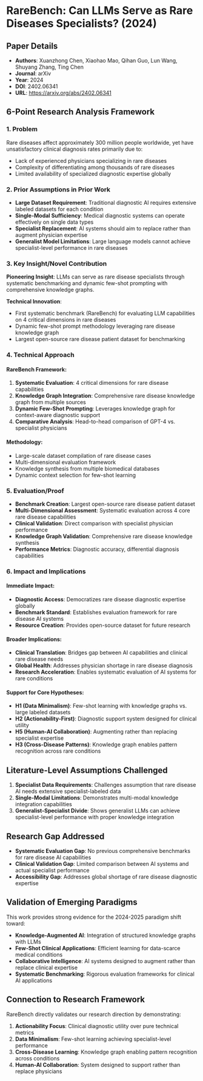 # RareBench: Can LLMs Serve as Rare Diseases Specialists? (2024)

## Paper Details
- **Authors**: Xuanzhong Chen, Xiaohao Mao, Qihan Guo, Lun Wang, Shuyang Zhang, Ting Chen
- **Journal**: arXiv
- **Year**: 2024
- **DOI**: 2402.06341
- **URL**: https://arxiv.org/abs/2402.06341

## 6-Point Research Analysis Framework

### 1. Problem
Rare diseases affect approximately 300 million people worldwide, yet have unsatisfactory clinical diagnosis rates primarily due to:
- Lack of experienced physicians specializing in rare diseases
- Complexity of differentiating among thousands of rare diseases
- Limited availability of specialized diagnostic expertise globally

### 2. Prior Assumptions in Prior Work
- **Large Dataset Requirement**: Traditional diagnostic AI requires extensive labeled datasets for each condition
- **Single-Modal Sufficiency**: Medical diagnostic systems can operate effectively on single data types
- **Specialist Replacement**: AI systems should aim to replace rather than augment physician expertise
- **Generalist Model Limitations**: Large language models cannot achieve specialist-level performance in rare diseases

### 3. Key Insight/Novel Contribution
**Pioneering Insight**: LLMs can serve as rare disease specialists through systematic benchmarking and dynamic few-shot prompting with comprehensive knowledge graphs.

**Technical Innovation**: 
- First systematic benchmark (RareBench) for evaluating LLM capabilities on 4 critical dimensions in rare diseases
- Dynamic few-shot prompt methodology leveraging rare disease knowledge graph
- Largest open-source rare disease patient dataset for benchmarking

### 4. Technical Approach
#### RareBench Framework:
1. **Systematic Evaluation**: 4 critical dimensions for rare disease capabilities
2. **Knowledge Graph Integration**: Comprehensive rare disease knowledge graph from multiple sources
3. **Dynamic Few-Shot Prompting**: Leverages knowledge graph for context-aware diagnostic support
4. **Comparative Analysis**: Head-to-head comparison of GPT-4 vs. specialist physicians

#### Methodology:
- Large-scale dataset compilation of rare disease cases
- Multi-dimensional evaluation framework
- Knowledge synthesis from multiple biomedical databases
- Dynamic context selection for few-shot learning

### 5. Evaluation/Proof
- **Benchmark Creation**: Largest open-source rare disease patient dataset
- **Multi-Dimensional Assessment**: Systematic evaluation across 4 core rare disease capabilities
- **Clinical Validation**: Direct comparison with specialist physician performance
- **Knowledge Graph Validation**: Comprehensive rare disease knowledge synthesis
- **Performance Metrics**: Diagnostic accuracy, differential diagnosis capabilities

### 6. Impact and Implications
#### Immediate Impact:
- **Diagnostic Access**: Democratizes rare disease diagnostic expertise globally
- **Benchmark Standard**: Establishes evaluation framework for rare disease AI systems
- **Resource Creation**: Provides open-source dataset for future research

#### Broader Implications:
- **Clinical Translation**: Bridges gap between AI capabilities and clinical rare disease needs
- **Global Health**: Addresses physician shortage in rare disease diagnosis
- **Research Acceleration**: Enables systematic evaluation of AI systems for rare conditions

#### Support for Core Hypotheses:
- **H1 (Data Minimalism)**: Few-shot learning with knowledge graphs vs. large labeled datasets
- **H2 (Actionability-First)**: Diagnostic support system designed for clinical utility
- **H5 (Human-AI Collaboration)**: Augmenting rather than replacing specialist expertise
- **H3 (Cross-Disease Patterns)**: Knowledge graph enables pattern recognition across rare conditions

## Literature-Level Assumptions Challenged
1. **Specialist Data Requirements**: Challenges assumption that rare disease AI needs extensive specialist-labeled data
2. **Single-Modal Limitations**: Demonstrates multi-modal knowledge integration capabilities
3. **Generalist-Specialist Divide**: Shows generalist LLMs can achieve specialist-level performance with proper knowledge integration

## Research Gap Addressed
- **Systematic Evaluation Gap**: No previous comprehensive benchmarks for rare disease AI capabilities
- **Clinical Validation Gap**: Limited comparison between AI systems and actual specialist performance
- **Accessibility Gap**: Addresses global shortage of rare disease diagnostic expertise

## Validation of Emerging Paradigms
This work provides strong evidence for the 2024-2025 paradigm shift toward:
- **Knowledge-Augmented AI**: Integration of structured knowledge graphs with LLMs
- **Few-Shot Clinical Applications**: Efficient learning for data-scarce medical conditions
- **Collaborative Intelligence**: AI systems designed to augment rather than replace clinical expertise
- **Systematic Benchmarking**: Rigorous evaluation frameworks for clinical AI applications

## Connection to Research Framework
RareBench directly validates our research direction by demonstrating:
1. **Actionability Focus**: Clinical diagnostic utility over pure technical metrics
2. **Data Minimalism**: Few-shot learning achieving specialist-level performance
3. **Cross-Disease Learning**: Knowledge graph enabling pattern recognition across conditions
4. **Human-AI Collaboration**: System designed to support rather than replace physicians